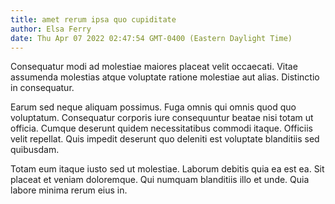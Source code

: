 ```yaml
---
title: amet rerum ipsa quo cupiditate
author: Elsa Ferry
date: Thu Apr 07 2022 02:47:54 GMT-0400 (Eastern Daylight Time)
---
```

Consequatur modi ad molestiae maiores placeat velit occaecati. Vitae assumenda molestias atque voluptate ratione molestiae aut alias. Distinctio in consequatur.

 Earum sed neque aliquam possimus. Fuga omnis qui omnis quod quo voluptatum. Consequatur corporis iure consequuntur beatae nisi totam ut officia. Cumque deserunt quidem necessitatibus commodi itaque. Officiis velit repellat. Quis impedit deserunt quo deleniti est voluptate blanditiis sed quibusdam.

 Totam eum itaque iusto sed ut molestiae. Laborum debitis quia ea est ea. Sit placeat et veniam doloremque. Qui numquam blanditiis illo et unde. Quia labore minima rerum eius in.
